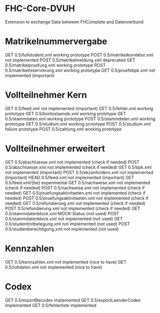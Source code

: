 # FHC-Core-DVUH
Extension to exchange Data between FHComplete and Datenverbund

# Matrikelnummervergabe

GET  0.5/fullstudent.xml			working prototype
POST 0.5/matrikelkorrektur.xml		not implemented
POST 0.5/matrikelmeldung.xml		deprecated
GET  0.5/matrikelpruefung.xml		working prototype
POST 0.5/matrikelreservierung.xml	working prototype
GET 0.5/pruefebpk.xml				not implemented (important)

# Vollteilnehmer Kern

GET  0.5/feed.xml					not implemented (important)
GET  0.5/fehler.xml					working prototype
GET  0.5/kontostaende.xml			working prototype
GET  0.5/stammdaten.xml				working prototype
POST 0.5/stammdaten.xml				working prototype
GET  0.5/studium.xml				working prototype
POST 0.5/studium.xml				failure prototype
POST 0.5/zahlung.xml				working prototype

# Vollteilnehmer erweitert

GET  0.5/abschluesse.xml			not implemented (check if needed)
POST 0.5/abschluesse.xml			not implemented (check if needed)
GET  0.5/bpk.xml					not implemented (important)
POST 0.5/ekzanfordern.xml			not implemented (important)
HEAD 0.5/feed.xml					not implemented (important)
GET  0.5/feed.xml/{be}				experimental
GET  0.5/nachweise.xml				not implemented (check if needed)
POST 0.5/nachweise.xml				not implemented (check if needed)
GET  0.5/pruefungsaktivitaeten.xml	not implemented (check if needed)
POST 0.5/pruefungsaktivitaeten.xml	not implemented (check if needed)
GET  0.5/refundierung.xml			not implemented (check if needed)
POST 0.5/refundierung.xml			not implemented (check if needed)
GET  0.5/stammdatenblock.xml		MOCK-Status 	(not used)
POST 0.5/stammdatenblock.xml		not implemented (not used)
GET  0.5/studentmitbelegung.xml		not implemented (not used)
POST 0.5/studienberechtigung.xml	not implemented (not used)

# Kennzahlen

GET  0.5/kennzahlen.xml				not implemented (nice to have)
GET  0.5/rohdaten.xml				not implemented (nice to have)

# Codex

GET  0.5/exportBecodes				implemented
GET  0.5/exportLaenderCodes			implemented
GET  0.5/fehlerliste				implemented
